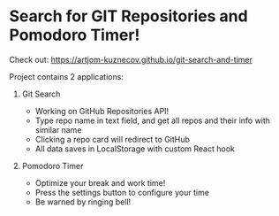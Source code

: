 # Search for GIT Repositories and Pomodoro Timer!

Check out: https://artjom-kuznecov.github.io/git-search-and-timer

Project contains 2 applications:
1. Git Search
   - Working on GitHub Repositories API!
   - Type repo name in text field, and get all repos and their info with similar name
   - Clicking a repo card will redirect to GitHub
   - All data saves in LocalStorage with custom React hook

2. Pomodoro Timer
   - Optimize your break and work time!
   - Press the settings button to configure your time
   - Be warned by ringing bell!
